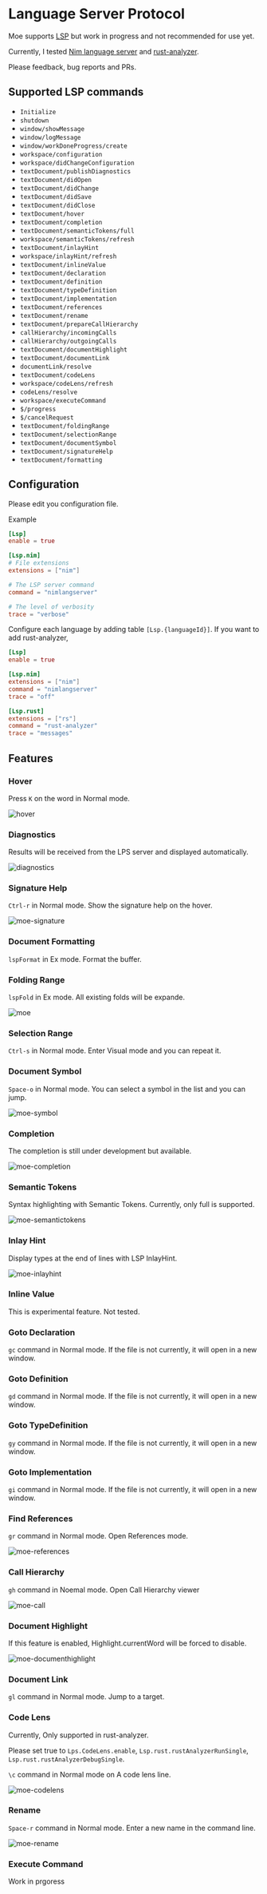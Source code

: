 # Language Server Protocol

Moe supports [LSP](https://microsoft.github.io/language-server-protocol/) but work in progress and not recommended for use yet.

Currently, I tested [Nim language server](https://github.com/nim-lang/langserver) and [rust-analyzer](https://rust-analyzer.github.io).

Please feedback, bug reports and PRs.

## Supported LSP commands

- `Initialize`
- `shutdown`
- `window/showMessage`
- `window/logMessage`
- `window/workDoneProgress/create`
- `workspace/configuration`
- `workspace/didChangeConfiguration`
- `textDocument/publishDiagnostics`
- `textDocument/didOpen`
- `textDocument/didChange`
- `textDocument/didSave`
- `textDocument/didClose`
- `textDocument/hover`
- `textDocument/completion`
- `textDocument/semanticTokens/full`
- `workspace/semanticTokens/refresh`
- `textDocument/inlayHint`
- `workspace/inlayHint/refresh`
- `textDocument/inlineValue`
- `textDocument/declaration`
- `textDocument/definition`
- `textDocument/typeDefinition`
- `textDocument/implementation`
- `textDocument/references`
- `textDocument/rename`
- `textDocument/prepareCallHierarchy`
- `callHierarchy/incomingCalls`
- `callHierarchy/outgoingCalls`
- `textDocument/documentHighlight`
- `textDocument/documentLink`
- `documentLink/resolve`
- `textDocument/codeLens`
- `workspace/codeLens/refresh`
- `codeLens/resolve`
- `workspace/executeCommand`
- `$/progress`
- `$/cancelRequest`
- `textDocument/foldingRange`
- `textDocument/selectionRange`
- `textDocument/documentSymbol`
- `textDocument/signatureHelp`
- `textDocument/formatting`

## Configuration

Please edit you configuration file.

Example
```toml
[Lsp]
enable = true

[Lsp.nim]
# File extensions
extensions = ["nim"]

# The LSP server command
command = "nimlangserver"

# The level of verbosity 
trace = "verbose"
```

Configure each language by adding table `[Lsp.{languageId}]`.
If you want to add rust-analyzer,
```toml
[Lsp]
enable = true

[Lsp.nim]
extensions = ["nim"]
command = "nimlangserver"
trace = "off"

[Lsp.rust]
extensions = ["rs"]
command = "rust-analyzer"
trace = "messages"
```

## Features

### Hover

Press `K` on the word in Normal mode.

![hover](https://github.com/fox0430/moe/assets/15966436/9e1f78d7-c52d-4bf7-bb51-7d86659ffeb5)

### Diagnostics

Results will be received from the LPS server and displayed automatically.

![diagnostics](https://github.com/fox0430/moe/assets/15966436/3cc99b32-c53a-4878-846d-8fd44b4a6fb2)

### Signature Help

`Ctrl-r` in Normal mode. Show the signature help on the hover.

![moe-signature](https://github.com/user-attachments/assets/7c8f2487-7cd9-4bb5-8833-2e495fdd21b3)

### Document Formatting

`lspFormat` in Ex mode. Format the buffer.

### Folding Range

`lspFold` in Ex mode. All existing folds will be expande.

![moe](https://github.com/user-attachments/assets/9fac0f03-fa70-49f8-9da0-ea9ae0c0ce04)

### Selection Range

`Ctrl-s` in Normal mode. Enter Visual mode and you can repeat it.

### Document Symbol

`Space-o` in Normal mode. You can select a symbol in the list and you can jump.

![moe-symbol](https://github.com/user-attachments/assets/67f15598-1e66-4c83-a99b-b0f1b21ef2b9)

### Completion

The completion is still under development but available.

![moe-completion](https://github.com/fox0430/moe/assets/15966436/c1788c00-45f9-4c45-b80f-ebe00638d91d)

### Semantic Tokens

Syntax highlighting with Semantic Tokens. Currently, only full is supported.

![moe-semantictokens](https://github.com/fox0430/moe/assets/15966436/234ed9d2-7251-4e5c-a242-626b45e091e7)

### Inlay Hint

Display types at the end of lines with LSP InlayHint.

![moe-inlayhint](https://github.com/fox0430/moe/assets/15966436/6e096bf4-0561-457d-944f-2526177fe33a)

### Inline Value

This is experimental feature. Not tested.

### Goto Declaration

`gc` command in Normal mode. If the file is not currently, it will open in a new window.

### Goto Definition

`gd` command in Normal mode. If the file is not currently, it will open in a new window.

### Goto TypeDefinition

`gy` command in Normal mode. If the file is not currently, it will open in a new window.

### Goto Implementation

`gi` command in Normal mode. If the file is not currently, it will open in a new window.

### Find References

`gr` command in Normal mode. Open References mode.

![moe-references](https://github.com/fox0430/moe/assets/15966436/fe34a5f9-a68b-4300-ad82-7c8bd7150d01)

### Call Hierarchy 

`gh` command in Noemal mode. Open Call Hierarchy viewer

![moe-call](https://github.com/fox0430/moe/assets/15966436/0c2bbf9d-f068-4e8c-bdf6-1cf4c3f02a9d)

### Document Highlight

If this feature is enabled, Highlight.currentWord will be forced to disable.

![moe-documenthighlight](https://github.com/fox0430/moe/assets/15966436/371b38e1-3d03-4773-847f-02ade38e6eb7)

### Document Link

`gl` command in Normal mode. Jump to a target.

### Code Lens

Currently, Only supported in rust-analyzer.

Please set true to `Lps.CodeLens.enable`, `Lsp.rust.rustAnalyzerRunSingle`, `Lsp.rust.rustAnalyzerDebugSingle`.

`\c` command in Normal mode on A code lens line.

![moe-codelens](https://github.com/user-attachments/assets/6c178bb1-578a-44f0-8beb-1c0bfbd7bed1)

### Rename

`Space-r` command in Normal mode. Enter a new name in the command line.

![moe-rename](https://github.com/fox0430/moe/assets/15966436/420ea178-c9fe-4053-8410-849fb845c698)

### Execute Command

Work in prgoress
